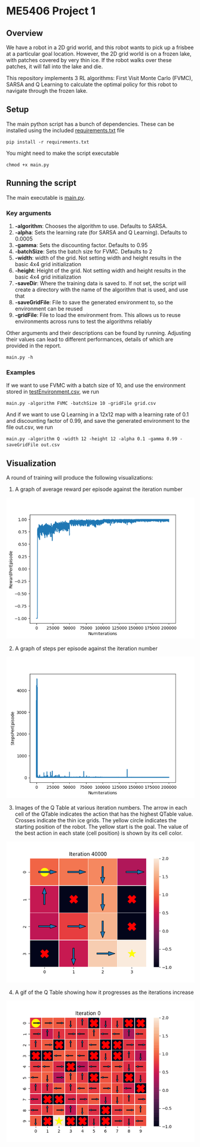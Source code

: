 # ME5406 Project 1

## Overview

We have a robot in a 2D grid world, and this robot wants to pick up a frisbee at a particular goal location. However, the 2D grid world is on a frozen lake, with patches covered by very thin ice. If the robot walks over these patches, it will fall into the lake and die.

This repository implements 3 RL algorithms: First Visit Monte Carlo (FVMC), SARSA and Q Learning to calculate the optimal policy for this robot to navigate through the frozen lake.

## Setup

The main python script has a bunch of dependencies. These can be installed using the included [requirements.txt](requirements.txt) file

```
pip install -r requirements.txt
```

You might need to make the script executable 

```
chmod +x main.py
```

## Running the script

The main executable is [main.py](main.py). 

### Key arguments

1. **-algorithm**: Chooses the algorithm to use. Defaults to SARSA.
2. **-alpha**: Sets the learning rate (for SARSA and Q Learning). Defaults to 0.0005
3. **-gamma**: Sets the discounting factor. Defaults to 0.95
4. **-batchSize**: Sets the batch size for FVMC. Defaults to 2
5. **-width**: width of the grid. Not setting width and height results in the basic 4x4 grid initialization
6. **-height**: Height of the grid. Not setting width and height results in the basic 4x4 grid initialization
7. **-saveDir**: Where the training data is saved to. If not set, the script will create a directory with the name of the algorithm that is used, and use that
8. **-saveGridFile**: File to save the generated environment to, so the environment can be reused
8. **-gridFile**: File to load the environment from. This allows us to reuse environments across runs to test the algorithms reliably

Other arguments and their descriptions can be found by running. Adjusting their values can lead to different performances, details of which are provided in the report.

```
main.py -h
```
### Examples
If we want to use FVMC with a batch size of 10, and use the environment stored in [testEnvironment.csv](testEnvironment.csv), we run
```
main.py -algorithm FVMC -batchSize 10 -gridFile grid.csv
```
And if we want to use Q Learning in a 12x12 map with a learning rate of 0.1 and discounting factor of 0.99, and save the generated environment to the file out.csv, we run
```
main.py -algorithm Q -width 12 -height 12 -alpha 0.1 -gamma 0.99 -saveGridFile out.csv
```

## Visualization

A round of training will produce the following visualizations:

1. A graph of average reward per episode against the iteration number

![Rewards per episode against iterations](readmeAssets/RewardPerEpisodeRollingAverageVNumIterations.png)

2. A graph of steps per episode against the iteration number

![Number of steps per episode against iterations](readmeAssets/StepsPerEpisodeVNumIterations.png)

3. Images of the Q Table at various iteration numbers. The arrow in each cell of the QTable indicates the action that has the highest QTable value. Crosses indicate the thin ice grids. The yellow circle indicates the starting position of the robot. The yellow start is the goal. The value of the best action in each state (cell position) is shown by its cell color.

![Sample Q Table image](readmeAssets/SampleQTableImage.png)


4. A gif of the Q Table showing how it progresses as the iterations increase

![QTable progress of a SARSA run](readmeAssets/SARSAtrainingProgress.gif)